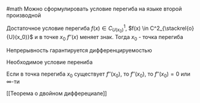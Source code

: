 #math 
Можно сформулировать условие перегиба на языке второй производной

Достаточное условие перегиба
$f(x) \in C^1_{U(x_0)}$, $f(x) \in C^2_{\stackrel{o}{U}(x_0)}$ и в точке $x_0 \text{     } f''(x)$ меняет знак. Тогда $x_0$ - точка перегиба 

Непрерывность гарантируется дифференцируемостью

Необходимое условие перениба

Если в точка перегиба $x_0$ существует $f''(x_0)$,  то $f''(x_0)$, то $f''(x_0) = 0$ или $\infty$-ти

[[Теорема о двойном дифферециале]]